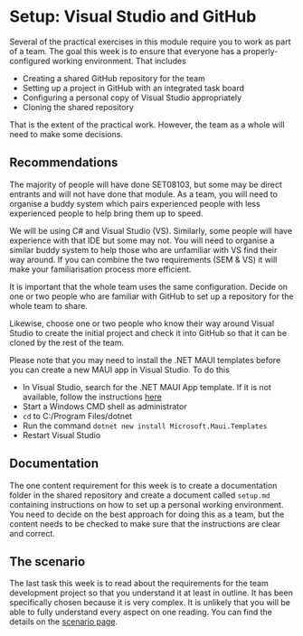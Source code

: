 # Setup: Visual Studio and GitHub

Several of the practical exercises in this module require you to work as part of a team.
The goal this week is to ensure that everyone has a properly-configured working 
environment. That includes 

* Creating a shared GitHub repository for the team
* Setting up a project in GitHub with an integrated task board
* Configuring a personal copy of Visual Studio appropriately
* Cloning the shared repository

That is the extent of the practical work. However, the team as a whole will need to make 
some decisions. 

## Recommendations

The majority of people will have done SET08103, but some may be direct entrants and
will not have done that module. As a team, you will need to organise a buddy system
which pairs experienced people with less experienced people to help bring them up to
speed.

We will be using C# and Visual Studio (VS). Similarly, some people will have experience 
with that IDE but some may not. You will need to organise a similar buddy system to help
those who are unfamiliar with VS find their way around. If you can combine the two 
requirements (SEM & VS) it will make your familiarisation process more efficient.

It is important that the whole team uses the same configuration. Decide on one or two people
who are familiar with GitHub to set up a repository for the whole team to share.

Likewise, choose one or two people who know their way around Visual Studio to create the
initial project and check it into GitHub so that it can be cloned by the rest of the team.

Please note that you may need to install the .NET MAUI templates before you can create a
new MAUI app in Visual Studio. To do this

* In Visual Studio, search for the .NET MAUI App template. If it is not available,
  follow the instructions [here](https://learn.microsoft.com/en-us/dotnet/maui/get-started/installation?tabs=vswin)
* Start a Windows CMD shell as administrator
* `cd` to C:/Program Files/dotnet
* Run the command `dotnet new install Microsoft.Maui.Templates`
* Restart Visual Studio

## Documentation

The one content requirement for this week is to create a documentation folder in the
shared repository and create a document called `setup.md` containing instructions
on how to set up a personal working environment. You need to decide on the best
approach for doing this as a team, but the content needs to be checked to make sure
that the instructions are clear and correct.

## The scenario

The last task this week is to read about the requirements for the team development 
project so that you understand it at least in outline. It has been specifically
chosen because it is very complex. It is unlikely that you will be able to fully
understand every aspect on one reading. You can find the details on the 
[scenario page](scenario.md).
